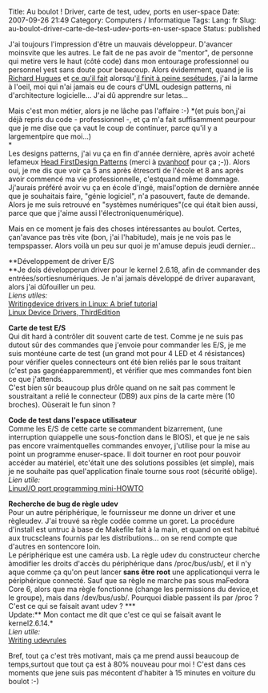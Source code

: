 Title: Au boulot ! Driver, carte de test, udev, ports en user-space
Date: 2007-09-26 21:49
Category: Computers / Informatique
Tags:
Lang: fr
Slug: au-boulot-driver-carte-de-test-udev-ports-en-user-space
Status: published

J'ai toujours l'impression d'être un mauvais développeur. D'avancer moinsvite que les autres. Le fait de ne pas avoir de "mentor", de personne qui metire vers le haut (côté code) dans mon entourage professionnel ou personnel yest sans doute pour beaucoup. Alors évidemment, quand je lis [Richard Hugues](http://hughsient.livejournal.com/) et [ce qu'il fait](http://hughsient.livejournal.com/27576.html) alorsqu'[il finit à peine sesétudes](http://hughsient.livejournal.com/25527.html), j'ai la larme à l'oeil, moi qui n'ai jamais eu de cours d'UML oudesign patterns, ni d'architecture logicielle... J'ai dû apprendre sur letas...  
  
Mais c'est mon métier, alors je ne lâche pas l'affaire :-) *(et puis bon,j'ai déjà repris du code - professionnel -, et ça m'a fait suffisamment peurpour que je me dise que ça vaut le coup de continuer, parce qu'il y a largementpire que moi...)  
*  
Les designs patterns, j'ai vu ça en fin d'année dernière, après avoir acheté lefameux [Head FirstDesign Patterns](http://www.amazon.fr/Head-First-Design-Patterns/dp/0596007124) (merci à [pvanhoof](http://www.google.fr/search?hl=fr&q=site%3Apvanhoof.be+%22head+first+design+patterns%22&btnG=Rechercher&meta=) pour ça ;-)). Alors oui, je me dis que voir ça 5 ans après êtresorti de l'école et 8 ans après avoir commencé ma vie professionnelle, c'estquand même dommage. Jj'aurais préféré avoir vu ça en école d'ingé, maisl'option de dernière année que je souhaitais faire, "génie logiciel", n'a pasouvert, faute de demande. Alors je me suis retrouvé en "systèmes numériques"(ce qui était bien aussi, parce que que j'aime aussi l'électroniquenumérique).  
  
Mais en ce moment je fais des choses intéressantes au boulot. Certes, çan'avance pas très vite (bon, j'ai l'habitude), mais je ne vois pas le tempspasser. Alors voilà un peu sur quoi je m'amuse depuis jeudi dernier...  
  
**Développement de driver E/S  
**Je dois développerun driver pour le kernel 2.6.18, afin de commander des entrées/sortiesnumériques. Je n'ai jamais développé de driver auparavant, alors j'ai dûfouiller un peu.  
*Liens utiles:*  
[Writingdevice drivers in Linux: A brief tutorial](http://www.freesoftwaremagazine.com/articles/drivers_linux?page=0%2C0)  
[Linux Device Drivers, ThirdEdition](http://lwn.net/Kernel/LDD3/)  
  
**Carte de test E/S**  
Qui dit hard à contrôler dit souvent carte de test. Comme je ne suis pas dutout sûr des commandes que j'envoie pour commander les E/S, je me suis montéune carte de test (un grand mot pour 4 LED et 4 résistances) pour vérifier queles connecteurs ont été bien reliés par le sous traitant (c'est pas gagnéapparemment), et vérifier que mes commandes font bien ce que j'attends.  
C'est bien sûr beaucoup plus drôle quand on ne sait pas comment le soustraitant a relié le connecteur (DB9) aux pins de la carte mère (10 broches). Oùserait le fun sinon ?  
  
**Code de test dans l'espace utilisateur**  
Comme les E/S de cette carte se commandent bizarrement, (une interruption quiappelle une sous-fonction dans le BIOS), et que je ne sais pas encore vraimentquelles commandes envoyer, j'utilise pour la mise au point un programme enuser-space. Il doit tourner en root pour pouvoir accéder au matériel, etc'était une des solutions possibles (et simple), mais je ne souhaite pas quel'application finale tourne sous root (sécurité oblige).  
*Lien utile:*  
[LinuxI/O port programming mini-HOWTO](http://www.faqs.org/docs/Linux-mini/IO-Port-Programming.html)  
  
**Recherche de bug de règle udev**  
Pour un autre périphérique, le fournisseur me donne un driver et une règleudev. J'ai trouvé sa règle codée comme un goret. La procédure d'install est untruc à base de Makefile fait à la main, et quand on est habitué aux trucscleans fournis par les distributions... on se rend compte que d'autres en sontencore loin.  
Le périphérique est une caméra usb. La règle udev du constructeur cherche àmodifier les droits d'accès du périphérique dans /proc/bus/usb/, et il n'y aque comme ça qu'on peut lancer **sans être root** une applicationqui verra le périphérique connecté. Sauf que sa règle ne marche pas sous maFedora Core 6, alors que ma règle fonctionne (change les permissions du device,et le groupe), mais dans /dev/bus/usb/. Pourquoi diable passent ils par /proc ?C'est ce qui se faisait avant udev ? ***  
Update:** Mon contact me dit que c'est ce qui se faisait avant le kernel2.6.14.*  
*Lien utile:*  
[Writing udevrules](http://reactivated.net/writing_udev_rules.html)  
  
  
Bref, tout ça c'est très motivant, mais ça me prend aussi beaucoup de temps,surtout que tout ça est à 80% nouveau pour moi ! C'est dans ces moments que jene suis pas mécontent d'habiter à 15 minutes en voiture du boulot :-)
